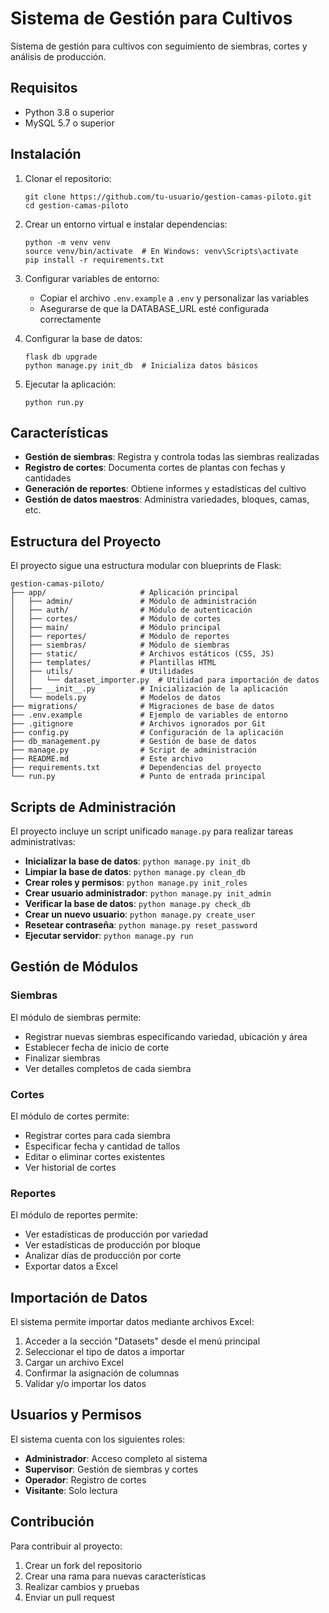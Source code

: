 # Sistema de Gestión para Cultivos

Sistema de gestión para cultivos con seguimiento de siembras, cortes y análisis de producción.

## Requisitos

- Python 3.8 o superior
- MySQL 5.7 o superior

## Instalación

1. Clonar el repositorio:
   ```
   git clone https://github.com/tu-usuario/gestion-camas-piloto.git
   cd gestion-camas-piloto
   ```

2. Crear un entorno virtual e instalar dependencias:
   ```
   python -m venv venv
   source venv/bin/activate  # En Windows: venv\Scripts\activate
   pip install -r requirements.txt
   ```

3. Configurar variables de entorno:
   - Copiar el archivo `.env.example` a `.env` y personalizar las variables
   - Asegurarse de que la DATABASE_URL esté configurada correctamente

4. Configurar la base de datos:
   ```
   flask db upgrade
   python manage.py init_db  # Inicializa datos básicos
   ```

5. Ejecutar la aplicación:
   ```
   python run.py
   ```

## Características

- **Gestión de siembras**: Registra y controla todas las siembras realizadas
- **Registro de cortes**: Documenta cortes de plantas con fechas y cantidades
- **Generación de reportes**: Obtiene informes y estadísticas del cultivo
- **Gestión de datos maestros**: Administra variedades, bloques, camas, etc.

## Estructura del Proyecto

El proyecto sigue una estructura modular con blueprints de Flask:

```
gestion-camas-piloto/
├── app/                     # Aplicación principal
│   ├── admin/               # Módulo de administración
│   ├── auth/                # Módulo de autenticación
│   ├── cortes/              # Módulo de cortes
│   ├── main/                # Módulo principal
│   ├── reportes/            # Módulo de reportes
│   ├── siembras/            # Módulo de siembras
│   ├── static/              # Archivos estáticos (CSS, JS)
│   ├── templates/           # Plantillas HTML
│   ├── utils/               # Utilidades
│   │   └── dataset_importer.py  # Utilidad para importación de datos
│   ├── __init__.py          # Inicialización de la aplicación
│   └── models.py            # Modelos de datos
├── migrations/              # Migraciones de base de datos
├── .env.example             # Ejemplo de variables de entorno
├── .gitignore               # Archivos ignorados por Git
├── config.py                # Configuración de la aplicación
├── db_management.py         # Gestión de base de datos
├── manage.py                # Script de administración
├── README.md                # Este archivo
├── requirements.txt         # Dependencias del proyecto
└── run.py                   # Punto de entrada principal
```

## Scripts de Administración

El proyecto incluye un script unificado `manage.py` para realizar tareas administrativas:

- **Inicializar la base de datos**: `python manage.py init_db`
- **Limpiar la base de datos**: `python manage.py clean_db`
- **Crear roles y permisos**: `python manage.py init_roles`
- **Crear usuario administrador**: `python manage.py init_admin`
- **Verificar la base de datos**: `python manage.py check_db`
- **Crear un nuevo usuario**: `python manage.py create_user`
- **Resetear contraseña**: `python manage.py reset_password`
- **Ejecutar servidor**: `python manage.py run`

## Gestión de Módulos

### Siembras

El módulo de siembras permite:
- Registrar nuevas siembras especificando variedad, ubicación y área
- Establecer fecha de inicio de corte
- Finalizar siembras
- Ver detalles completos de cada siembra

### Cortes

El módulo de cortes permite:
- Registrar cortes para cada siembra
- Especificar fecha y cantidad de tallos
- Editar o eliminar cortes existentes
- Ver historial de cortes

### Reportes

El módulo de reportes permite:
- Ver estadísticas de producción por variedad
- Ver estadísticas de producción por bloque
- Analizar días de producción por corte
- Exportar datos a Excel

## Importación de Datos

El sistema permite importar datos mediante archivos Excel:

1. Acceder a la sección "Datasets" desde el menú principal
2. Seleccionar el tipo de datos a importar
3. Cargar un archivo Excel
4. Confirmar la asignación de columnas
5. Validar y/o importar los datos

## Usuarios y Permisos

El sistema cuenta con los siguientes roles:

- **Administrador**: Acceso completo al sistema
- **Supervisor**: Gestión de siembras y cortes
- **Operador**: Registro de cortes
- **Visitante**: Solo lectura

## Contribución

Para contribuir al proyecto:

1. Crear un fork del repositorio
2. Crear una rama para nuevas características
3. Realizar cambios y pruebas
4. Enviar un pull request